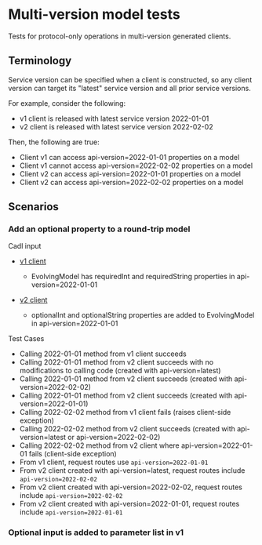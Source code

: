 # Multi-version model tests

Tests for protocol-only operations in multi-version generated clients.

## Terminology

Service version can be specified when a client is constructed, so any client version can target its "latest" service version and all prior service versions.

For example, consider the following:

- v1 client is released with latest service version 2022-01-01
- v2 client is released with latest service version 2022-02-02

Then, the following are true:

- Client v1 can access api-version=2022-01-01 properties on a model
- Client v1 cannot access api-version=2022-02-02 properties on a model
- Client v2 can access api-version=2022-01-01 properties on a model
- Client v2 can access api-version=2022-02-02 properties on a model

## Scenarios

### Add an optional property to a round-trip model

Cadl input

- [v1 client](./main-v1client.cadl)

  - EvolvingModel has requiredInt and requiredString properties in api-version=2022-01-01

- [v2 client](./main-v2client.cadl)

  - optionalInt and optionalString properties are added to EvolvingModel in api-version=2022-01-01

Test Cases

- Calling 2022-01-01 method from v1 client succeeds
- Calling 2022-01-01 method from v2 client succeeds with no modifications to calling code (created with api-version=latest)
- Calling 2022-01-01 method from v2 client succeeds (created with api-version=2022-02-02)
- Calling 2022-01-01 method from v2 client succeeds (created with api-version=2022-01-01)
- Calling 2022-02-02 method from v1 client fails (raises client-side exception)
- Calling 2022-02-02 method from v2 client succeeds (created with api-version=latest or api-version=2022-02-02)
- Calling 2022-02-02 method from v2 client where api-version=2022-01-01 fails (client-side exception)
- From v1 client, request routes use `api-version=2022-01-01`
- From v2 client created with api-version=latest, request routes include `api-version=2022-02-02`
- From v2 client created with api-version=2022-02-02, request routes include `api-version=2022-02-02`
- From v2 client created with api-version=2022-01-01, request routes include `api-version=2022-01-01`

### Optional input is added to parameter list in v1
